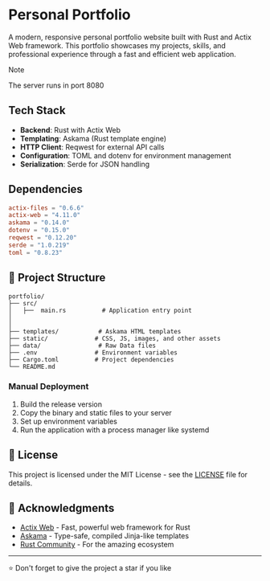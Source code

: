 # Personal Portfolio

A modern, responsive personal portfolio website built with Rust and Actix Web framework. This portfolio showcases my projects, skills, and professional experience through a fast and efficient web application.

> [!NOTE]
> The server runs in port 8080

## Tech Stack

- **Backend**: Rust with Actix Web
- **Templating**: Askama (Rust template engine)
- **HTTP Client**: Reqwest for external API calls
- **Configuration**: TOML and dotenv for environment management
- **Serialization**: Serde for JSON handling

## Dependencies

```toml
actix-files = "0.6.6"
actix-web = "4.11.0"
askama = "0.14.0"
dotenv = "0.15.0"
reqwest = "0.12.20"
serde = "1.0.219"
toml = "0.8.23"
```

## 📁 Project Structure

```
portfolio/
├── src/
│   ├──  main.rs          # Application entry point
│
│
├── templates/           # Askama HTML templates
├── static/             # CSS, JS, images, and other assets
├── data/                # Raw Data files
├── .env                # Environment variables
├── Cargo.toml          # Project dependencies
└── README.md
```

### Manual Deployment

1. Build the release version
2. Copy the binary and static files to your server
3. Set up environment variables
4. Run the application with a process manager like systemd

## 📝 License

This project is licensed under the MIT License - see the [LICENSE](LICENSE) file for details.

## 🙏 Acknowledgments

- [Actix Web](https://actix.rs/) - Fast, powerful web framework for Rust
- [Askama](https://docs.rs/askama/) - Type-safe, compiled Jinja-like templates
- [Rust Community](https://www.rust-lang.org/community) - For the amazing ecosystem

---

⭐ Don't forget to give the project a star if you like
